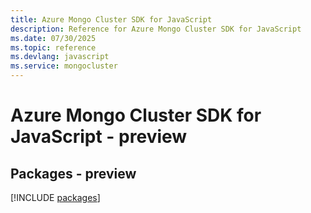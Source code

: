 ```yaml
---
title: Azure Mongo Cluster SDK for JavaScript
description: Reference for Azure Mongo Cluster SDK for JavaScript
ms.date: 07/30/2025
ms.topic: reference
ms.devlang: javascript
ms.service: mongocluster
---
```

# Azure Mongo Cluster SDK for JavaScript - preview
## Packages - preview
[!INCLUDE [packages](mongo-cluster-index.md)]